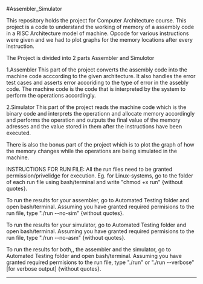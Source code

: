 #Assembler_Simulator

This repository holds the project for Computer Architecture course. This project is a code to understand the working of memory of a 
assembly code in a RISC Architecture model of machine. Opcode for various instructions were given and we had to plot graphs for the memory locations
after every instruction.

The Project is divided into 2 parts Assembler and Simulotor

1.Assembler
	This part of the project converts the assembly code into the machine code acccording to the given architecture. It also handles the error test cases and asserts 
	error accoriding to the type of error in the assebly code. The machine code is the code that is interpreted by the system to perform the operations accordingly.

2.Simulator
	This part of the project reads the machine code which is the binary code and interprets the operationn and allocate memory accordingly and performs the operation
	and outputs the final value of the memory adresses and the value stored in them after the instructions have been executed.
	
There is also the bonus part of the project which is to plot the graph of how the memory changes while the operations are being simulated in the machine.

INSTRUCTIONS FOR RUN FILE: All the run files need to be granted permission/privelidge for execution.
Eg. for Linux-systems, go to the folder of each run file using bash/terminal and write "chmod +x run" {without quotes}.

To run the results for your assembler, go to Automated Testing folder and open bash/terminal.
Assuming you have granted required permisions to the run file, type "./run --no-sim" {without quotes}.

To run the results for your simulator, go to Automated Testing folder and open bash/terminal.
Assuming you have granted required permisions to the run file, type "./run --no-asm" {without quotes}.

To run the results for both,, the assembler and the simulator, go to Automated Testing folder and open bash/terminal.
Assuming you have granted required permisions to the run file, type "./run" or "./run --verbose" [for verbose output] {without quotes}.

_________________________________________________________________________________________________________________________________________________________________________
